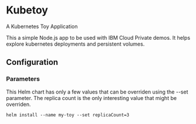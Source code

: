 # Kubetoy 
A Kubernetes Toy Application

This a simple Node.js app to be used with IBM Cloud Private demos.  It helps explore kubernetes deployments and persistent volumes.



## Configuration

### Parameters

This Helm chart has only a few values that can be overriden using the --set parameter.  The replica count is the only interesting value that might be overriden.

` helm install --name my-toy --set replicaCount=3  `


